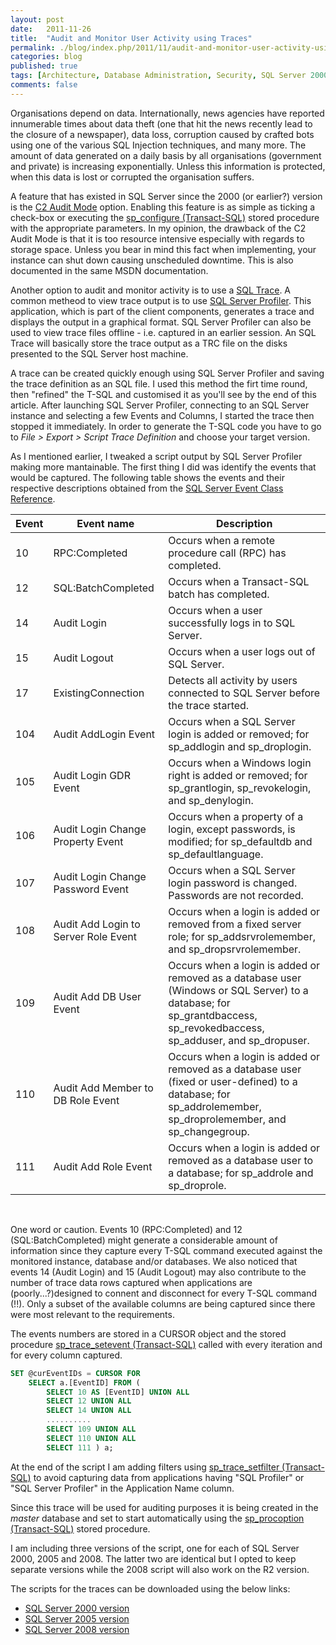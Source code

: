 ```yaml
---
layout: post
date:   2011-11-26
title:  "Audit and Monitor User Activity using Traces"
permalink: ./blog/index.php/2011/11/audit-and-monitor-user-activity-using-traces/
categories: blog
published: true
tags: [Architecture, Database Administration, Security, SQL Server 2000, SQL Server 2005, SQL Server 2008, SQL Server 2008 R2]
comments: false
---
```

Organisations depend on data. Internationally, news agencies have reported innumerable times about data theft (one that hit the news recently lead to the closure of a newspaper), data loss, corruption caused by crafted bots using one of the various SQL Injection techniques, and many more. The amount of data generated on a daily basis by all organisations (government and private) is increasing exponentially. Unless this information is protected, when this data is lost or corrupted the organisation suffers.

A feature that has existed in SQL Server since the 2000 (or earlier?) version is the [C2 Audit Mode](http://msdn.microsoft.com/en-us/library/ms187634.aspx) option. Enabling this feature is as simple as ticking a check-box or executing the [sp_configure (Transact-SQL)](http://msdn.microsoft.com/en-us/library/ms188787.aspx) stored procedure with the appropriate parameters. In my opinion, the drawback of the C2 Audit Mode is that it is too resource intensive especially with regards to storage space. Unless you bear in mind this fact when implementing, your instance can shut down causing unscheduled downtime. This is also documented in the same MSDN documentation.

Another option to audit and monitor activity is to use a [SQL Trace](http://msdn.microsoft.com/en-us/library/ms191006.aspx). A common metheod to view trace output is to use [SQL Server Profiler](http://msdn.microsoft.com/en-us/library/ms181091.aspx). This application, which is part of the client components, generates a trace and displays the output in a graphical format. SQL Server Profiler can also be used to view trace files offline - i.e. captured in an earlier session. An SQL Trace will basically store the trace output as a TRC file on the disks presented to the SQL Server host machine.

A trace can be created quickly enough using SQL Server Profiler and saving the trace definition as an SQL file. I used this method the firt time round, then "refined" the T-SQL and customised it as you'll see by the end of this article. After launching SQL Server Profiler, connecting to an SQL Server instance and selecting a few Events and Columns, I started the trace then stopped it immediately. In order to generate the T-SQL code you have to go to _File > Export > Script Trace Definition_ and choose your target version.

As I mentioned earlier, I tweaked a script output by SQL Server Profiler making more mantainable. The first thing I did was identify the events that would be captured. The following table shows the events and their respective descriptions obtained from the [SQL Server Event Class Reference](http://msdn.microsoft.com/en-us/library/ms175481.aspx).

Event | Event name | Description
----- | ---------- | -------------
10 | RPC:Completed | Occurs when a remote procedure call (RPC) has completed.
12 | SQL:BatchCompleted | Occurs when a Transact-SQL batch has completed.
14 | Audit Login | Occurs when a user successfully logs in to SQL Server.
15 | Audit Logout | Occurs when a user logs out of SQL Server.
17 | ExistingConnection | Detects all activity by users connected to SQL Server before the trace started.
104 | Audit AddLogin Event | Occurs when a SQL Server login is added or removed; for sp_addlogin and sp_droplogin.
105 | Audit Login GDR Event | Occurs when a Windows login right is added or removed; for sp_grantlogin, sp_revokelogin, and sp_denylogin.
106 | Audit Login Change Property Event | Occurs when a property of a login, except passwords, is modified; for sp_defaultdb and sp_defaultlanguage.
107 | Audit Login Change Password Event | Occurs when a SQL Server login password is changed. Passwords are not recorded.
108 | Audit Add Login to Server Role Event | Occurs when a login is added or removed from a fixed server role; for sp_addsrvrolemember, and sp_dropsrvrolemember.
109 | Audit Add DB User Event | Occurs when a login is added or removed as a database user (Windows or SQL Server) to a database; for sp_grantdbaccess, sp_revokedbaccess, sp_adduser, and sp_dropuser.
110 | Audit Add Member to DB Role Event | Occurs when a login is added or removed as a database user (fixed or user-defined) to a database; for sp_addrolemember, sp_droprolemember, and sp_changegroup.
111 | Audit Add Role Event | Occurs when a login is added or removed as a database user to a database; for sp_addrole and sp_droprole.
&nbsp;

One word or caution. Events 10 (RPC:Completed) and 12 (SQL:BatchCompleted) might generate a considerable amount of information since they capture every T-SQL command executed against the monitored instance, database and/or databases. We also noticed that events 14 (Audit Login) and 15 (Audit Logout) may also contribute to the number of trace data rows captured when applications are (poorly...?)designed to connent and disconnect for every T-SQL command (!!). Only a subset of the available columns are being captured since there were most relevant to the requirements.

The events numbers are stored in a CURSOR object and the stored procedure [sp_trace_setevent (Transact-SQL)](http://msdn.microsoft.com/en-us/library/ms186265.aspx) called with every iteration and for every column captured.

``` sql
SET @curEventIDs = CURSOR FOR
    SELECT a.[EventID] FROM (
        SELECT 10 AS [EventID] UNION ALL
        SELECT 12 UNION ALL
        SELECT 14 UNION ALL
        ..........
        SELECT 109 UNION ALL
        SELECT 110 UNION ALL
        SELECT 111 ) a;
```

At the end of the script I am adding filters using [sp_trace_setfilter (Transact-SQL)](http://msdn.microsoft.com/en-us/library/ms174404.aspx) to avoid capturing data from applications having "SQL Profiler" or "SQL Server Profiler" in the Application Name column.

Since this trace will be used for auditing purposes it is being created in the _master_ database and set to start automatically using the [sp_procoption (Transact-SQL)](http://msdn.microsoft.com/en-us/library/ms181720.aspx) stored procedure.

I am including three versions of the script, one for each of SQL Server 2000, 2005 and 2008. The latter two are identical but I opted to keep separate versions while the 2008 script will also work on the R2 version.

The scripts for the traces can be downloaded using the below links:

* [SQL Server 2000 version](/assets/article_files/2011-11-audit-and-monitor-user-activity-using-traces/usp_trace_audit_2000.zip)
* [SQL Server 2005 version](/assets/article_files/2011-11-audit-and-monitor-user-activity-using-traces/usp_trace_audit_2005.zip)
* [SQL Server 2008 version](/assets/article_files/2011-11-audit-and-monitor-user-activity-using-traces/usp_trace_audit_2008.zip)

